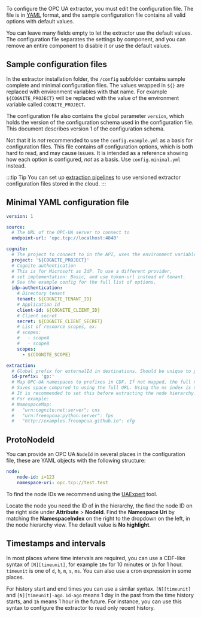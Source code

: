 To configure the OPC UA extractor, you must edit the configuration file. The file is in [YAML](https://yaml.org/) format, and the sample configuration file contains all valid options with default values.

You can leave many fields empty to let the extractor use the default values. The configuration file separates the settings by component, and you can remove an entire component to disable it or use the default values.

## Sample configuration files

In the extractor installation folder, the `/config` subfolder contains sample complete and minimal configuration files. The values wrapped in `${}` are replaced with environment variables with that name. For example `${COGNITE_PROJECT}` will be replaced with the value of the environment variable called `COGNITE_PROJECT`.

The configuration file also contains the global parameter `version`, which holds the version of the configuration schema used in the configuration file. This document describes version 1 of the configuration schema.

Not that it is _not_ recommended to use the `config.example.yml` as a basis for configuration files. This file contains _all_ configuration options, which is both hard to read, and may cause issues. It is intended as a reference showing how each option is configured, _not_ as a basis. Use `config.minimal.yml` instead.

:::tip Tip
You can set up [extraction pipelines](../../interfaces/configure_integrations.md) to use versioned extractor configuration files stored in the cloud.
:::

## Minimal YAML configuration file


```yml showLineNumbers
version: 1

source:
  # The URL of the OPC-UA server to connect to
  endpoint-url: 'opc.tcp://localhost:4840'

cognite:
  # The project to connect to in the API, uses the environment variable COGNITE_PROJECT.
  project: '${COGNITE_PROJECT}'
  # Cognite authentication
  # This is for Microsoft as IdP. To use a different provider,
  # set implementation: Basic, and use token-url instead of tenant.
  # See the example config for the full list of options.
  idp-authentication:
    # Directory tenant
    tenant: ${COGNITE_TENANT_ID}
    # Application Id
    client-id: ${COGNITE_CLIENT_ID}
    # Client secret
    secret: ${COGNITE_CLIENT_SECRET}
    # List of resource scopes, ex:
    # scopes:
    #   - scopeA
    #   - scopeB
    scopes:
      - ${COGNITE_SCOPE}

extraction:
  # Global prefix for externalId in destinations. Should be unique to prevent name conflicts.
  id-prefix: 'gp:'
  # Map OPC-UA namespaces to prefixes in CDF. If not mapped, the full namespace URI is used.
  # Saves space compared to using the full URL. Using the ns index is not safe as the order can change on the server.
  # It is recommended to set this before extracting the node hierarchy.
  # For example:
  # NamespaceMap:
  #   "urn:cognite:net:server": cns
  #   "urn:freeopcua:python:server": fps
  #   "http://examples.freeopcua.github.io": efg
```

## ProtoNodeId

You can provide an OPC UA `NodeId` in several places in the configuration file, these are YAML objects with the following structure:

```yaml
node:
    node-id: i=123
    namespace-uri: opc.tcp://test.test
```

To find the node IDs we recommend using the [UAExpert](https://www.unified-automation.com/products/development-tools/uaexpert.html) tool.

Locate the node you need the ID of in the hierarchy, the find the node ID on the right side under **Attribute** > **NodeId**. Find the **Namespace Uri** by matching the **NamespaceIndex** on the right to the dropdown on the left, in the node hierarchy view. The default value is **No highlight**.

## <a name="timestamps-and-intervals"></a>Timestamps and intervals

In most places where time intervals are required, you can use a CDF-like syntax of `[N][timeunit]`, for example `10m` for 10 minutes or `1h` for 1 hour. `timeunit` is one of `d`, `h`, `m`, `s`, `ms`. You can also use a cron expression in some places.

For history start and end times you can use a similar syntax. `[N][timeunit]` and `[N][timeunit]-ago`. `1d-ago` means 1 day in the past from the time history starts, and `1h` means 1 hour in the future. For instance, you can use this syntax to configure the extractor to read only recent history.

